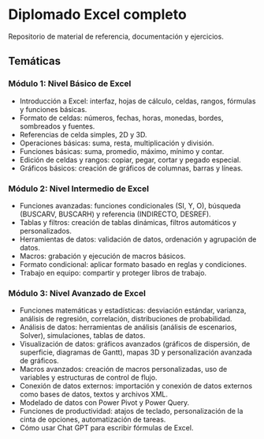 # Diplomado Excel completo
Repositorio de material de referencia, documentación y ejercicios.
## Temáticas
### Módulo 1: Nivel Básico de Excel
- Introducción a Excel: interfaz, hojas de cálculo, celdas, rangos, fórmulas y funciones básicas.
- Formato de celdas: números, fechas, horas, monedas, bordes, sombreados y fuentes.
- Referencias de celda simples, 2D y 3D.
- Operaciones básicas: suma, resta, multiplicación y división.
- Funciones básicas: suma, promedio, máximo, mínimo y contar.
- Edición de celdas y rangos: copiar, pegar, cortar y pegado especial.
- Gráficos básicos: creación de gráficos de columnas, barras y líneas.

### Módulo 2: Nivel Intermedio de Excel
+ Funciones avanzadas: funciones condicionales (SI, Y, O), búsqueda (BUSCARV, BUSCARH) y referencia (INDIRECTO, DESREF).
+ Tablas y filtros: creación de tablas dinámicas, filtros automáticos y personalizados.
+ Herramientas de datos: validación de datos, ordenación y agrupación de datos.
+ Macros: grabación y ejecución de macros básicos.
+ Formato condicional: aplicar formato basado en reglas y condiciones.
+ Trabajo en equipo: compartir y proteger libros de trabajo.

### Módulo 3: Nivel Avanzado de Excel
* Funciones matemáticas y estadísticas: desviación estándar, varianza, análisis de regresión, correlación, distribuciones de probabilidad.
* Análisis de datos: herramientas de análisis (análisis de escenarios, Solver), simulaciones, tablas de datos.
* Visualización de datos: gráficos avanzados (gráficos de dispersión, de superficie, diagramas de Gantt), mapas 3D y personalización avanzada de gráficos.
* Macros avanzados: creación de macros personalizadas, uso de variables y estructuras de control de flujo.
* Conexión de datos externos: importación y conexión de datos externos como bases de datos, textos y archivos XML. 
* Modelado de datos con Power Pivot y Power Query.
* Funciones de productividad: atajos de teclado, personalización de la cinta de opciones, automatización de tareas.
* Cómo usar Chat GPT para escribir fórmulas de Excel.
